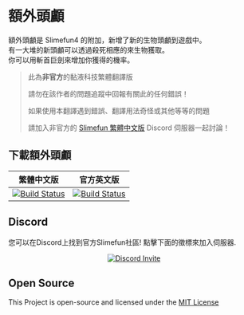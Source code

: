 # 額外頭顱

額外頭顱是 Slimefun4 的附加，新增了新的生物頭顱到遊戲中。<br>
有一大堆的新頭顱可以透過殺死相應的來生物獲取。<br>
你可以用斬首巨劍來增加你獲得的機率。

> 此為**非官方**的黏液科技繁體翻譯版
>
> 請勿在該作者的問題追蹤中回報有關此的任何錯誤！
>
> 如果使用本翻譯遇到錯誤、翻譯用法奇怪或其他等等的問題
>
> 請加入非官方的 [Slimefun 繁體中文版][TraditionalChinese-DiscordLink] Discord 伺服器一起討論！

## 下載額外頭顱

| 繁體中文版 | 官方英文版 |
| -------- | -------- |
| [![Build Status][TraditionalChinese-Badge]][TraditionalChinese-Link] | [![Build Status][Official-Badge]][Official-Link] |

[TraditionalChinese-Badge]: https://xmikux.github.io/builds/SlimeTraditionalTranslation/ExtraHeads/master/badge.svg
[TraditionalChinese-Link]: https://xmikux.github.io/builds/SlimeTraditionalTranslation/ExtraHeads/master/
[TraditionalChinese-DiscordLink]: https://discord.gg/GF4CwjFXT9
[Official-Badge]: https://thebusybiscuit.github.io/builds/TheBusyBiscuit/ExtraHeads/master/badge.svg
[Official-Link]: https://thebusybiscuit.github.io/builds/TheBusyBiscuit/ExtraHeads/master/

## Discord
您可以在Discord上找到官方Slimefun社區!
點擊下面的徵標來加入伺服器.
<p align="center">
  <a href="https://discord.gg/slimefun">
    <img src="https://img.shields.io/discord/565557184348422174?color=7289DA&label=Discord&style=for-the-badge" alt="Discord Invite"/>
  </a>
</p>

## Open Source
This Project is open-source and licensed under the [MIT License](https://github.com/TheBusyBiscuit/ExtraHeads/blob/master/LICENSE)
